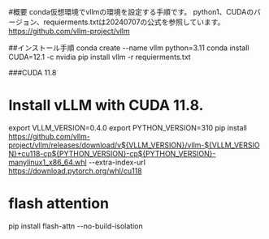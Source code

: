 #概要
conda仮想環境でvllmの環境を設定する手順です。
python1、CUDAのバージョン、requierments.txtは20240707の公式を参照しています。
https://github.com/vllm-project/vllm

##インストール手順
conda create --name vllm python=3.11
conda install CUDA=12.1 -c nvidia
pip install vllm -r requierments.txt

###CUDA 11.8
# Install vLLM with CUDA 11.8.
export VLLM_VERSION=0.4.0
export PYTHON_VERSION=310
pip install https://github.com/vllm-project/vllm/releases/download/v${VLLM_VERSION}/vllm-${VLLM_VERSION}+cu118-cp${PYTHON_VERSION}-cp${PYTHON_VERSION}-manylinux1_x86_64.whl --extra-index-url https://download.pytorch.org/whl/cu118

# flash attention
pip install flash-attn --no-build-isolation
